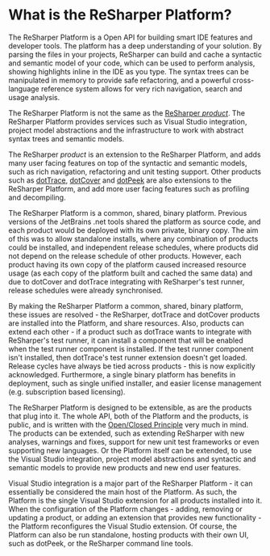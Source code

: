# What is the ReSharper Platform?

The ReSharper Platform is a Open API for building smart IDE features and developer tools. The platform has a deep understanding of your solution. By parsing the files in your projects, ReSharper can build and cache a syntactic and semantic model of your code, which can be used to perform analysis, showing highlights inline in the IDE as you type. The syntax trees can be manipulated in memory to provide safe refactoring, and a powerful cross-language reference system allows for very rich navigation, search and usage analysis.

The ReSharper Platform is not the same as the [ReSharper *product*](https://www.jetbrains.com/resharper). The ReSharper Platform provides services such as Visual Studio integration, project model abstractions and the infrastructure to work with abstract syntax trees and semantic models.

The ReSharper *product* is an extension to the ReSharper Platform, and adds many user facing features on top of the syntactic and semantic models, such as rich navigation, refactoring and unit testing support. Other products such as [dotTrace](https://www.jetbrains.com/profiler), [dotCover](https://www.jetbrains.com/dotcover) and [dotPeek](https://www.jetbrains.com/dotpeek) are also extensions to the ReSharper Platform, and add more user facing features such as profiling and decompiling.

The ReSharper Platform is a common, shared, binary platform. Previous versions of the JetBrains .net tools shared the platform as source code, and each product would be deployed with its own private, binary copy. The aim of this was to allow standalone installs, where any combination of products could be installed, and independent release schedules, where products did not depend on the release schedule of other products. However, each product having its own copy of the platform caused increased resource usage (as each copy of the platform built and cached the same data) and due to dotCover and dotTrace integrating with ReSharper's test runner, release schedules were already synchronised.

By making the ReSharper Platform a common, shared, binary platform, these issues are resolved - the ReSharper, dotTrace and dotCover products are installed into the Platform, and share resources. Also, products can extend each other - if a product such as dotTrace wants to integrate with ReSharper's test runner, it can install a component that will be enabled when the test runner component is installed. If the test runner component isn't installed, then dotTrace's test runner extension doesn't get loaded. Release cycles have always be tied across products - this is now explicitly acknowledged. Furthermore, a single binary platform has benefits in deployment, such as single unified installer, and easier license management (e.g. subscription based licensing).

The ReSharper Platform is designed to be extensible, as are the products that plug into it. The whole API, both of the Platform and the products, is public, and is written with the [Open/Closed Principle](http://en.wikipedia.org/wiki/Open/closed_principle) very much in mind. The products can be extended, such as extending ReSharper with new analyses, warnings and fixes, support for new unit test frameworks or even supporting new languages. Or the Platform itself can be extended, to use the Visual Studio integration, project model abstractions and syntactic and semantic models to provide new products and new end user features.

Visual Studio integration is a major part of the ReSharper Platform - it can essentially be considered the main host of the Platform. As such, the Platform is the single Visual Studio extension for all products installed into it. When the configuration of the Platform changes - adding, removing or updating a product, or adding an extension that provides new functionality - the Platform reconfigures the Visual Studio extension. Of course, the Platform can also be run standalone, hosting products with their own UI, such as dotPeek, or the ReSharper command line tools.


